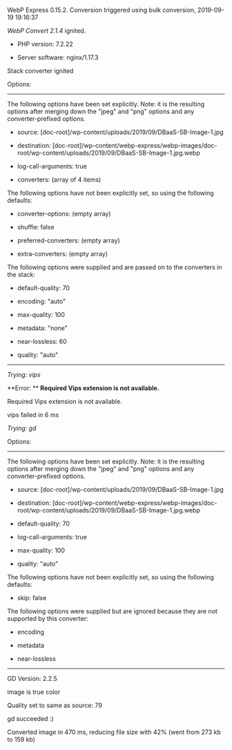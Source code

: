 WebP Express 0.15.2. Conversion triggered using bulk conversion, 2019-09-19 19:16:37

*WebP Convert 2.1.4*  ignited.
- PHP version: 7.2.22
- Server software: nginx/1.17.3

Stack converter ignited

Options:
------------
The following options have been set explicitly. Note: it is the resulting options after merging down the "jpeg" and "png" options and any converter-prefixed options.
- source: [doc-root]/wp-content/uploads/2019/09/DBaaS-SB-Image-1.jpg
- destination: [doc-root]/wp-content/webp-express/webp-images/doc-root/wp-content/uploads/2019/09/DBaaS-SB-Image-1.jpg.webp
- log-call-arguments: true
- converters: (array of 4 items)

The following options have not been explicitly set, so using the following defaults:
- converter-options: (empty array)
- shuffle: false
- preferred-converters: (empty array)
- extra-converters: (empty array)

The following options were supplied and are passed on to the converters in the stack:
- default-quality: 70
- encoding: "auto"
- max-quality: 100
- metadata: "none"
- near-lossless: 60
- quality: "auto"
------------


*Trying: vips* 

**Error: ** **Required Vips extension is not available.** 
Required Vips extension is not available.
vips failed in 6 ms

*Trying: gd* 

Options:
------------
The following options have been set explicitly. Note: it is the resulting options after merging down the "jpeg" and "png" options and any converter-prefixed options.
- source: [doc-root]/wp-content/uploads/2019/09/DBaaS-SB-Image-1.jpg
- destination: [doc-root]/wp-content/webp-express/webp-images/doc-root/wp-content/uploads/2019/09/DBaaS-SB-Image-1.jpg.webp
- default-quality: 70
- log-call-arguments: true
- max-quality: 100
- quality: "auto"

The following options have not been explicitly set, so using the following defaults:
- skip: false

The following options were supplied but are ignored because they are not supported by this converter:
- encoding
- metadata
- near-lossless
------------

GD Version: 2.2.5
image is true color
Quality set to same as source: 79
gd succeeded :)

Converted image in 470 ms, reducing file size with 42% (went from 273 kb to 159 kb)
